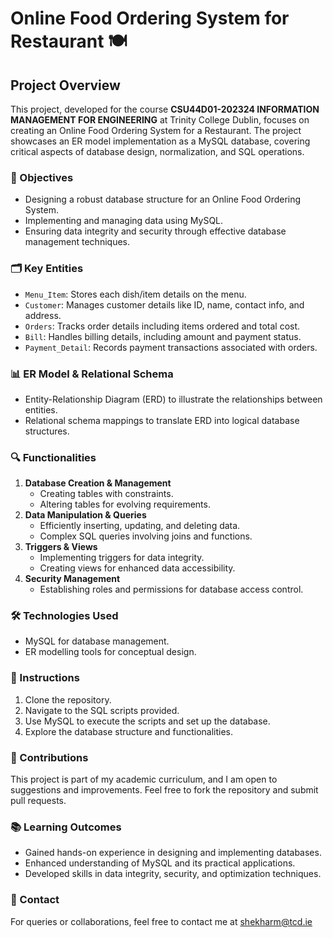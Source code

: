 
# Online Food Ordering System for Restaurant 🍽️

## Project Overview
This project, developed for the course **CSU44D01-202324 INFORMATION MANAGEMENT FOR ENGINEERING** at Trinity College Dublin, focuses on creating an Online Food Ordering System for a Restaurant. The project showcases an ER model implementation as a MySQL database, covering critical aspects of database design, normalization, and SQL operations.

### 🎯 Objectives
- Designing a robust database structure for an Online Food Ordering System.
- Implementing and managing data using MySQL.
- Ensuring data integrity and security through effective database management techniques.

### 🗂️ Key Entities
- `Menu_Item`: Stores each dish/item details on the menu.
- `Customer`: Manages customer details like ID, name, contact info, and address.
- `Orders`: Tracks order details including items ordered and total cost.
- `Bill`: Handles billing details, including amount and payment status.
- `Payment_Detail`: Records payment transactions associated with orders.

### 📊 ER Model & Relational Schema
- Entity-Relationship Diagram (ERD) to illustrate the relationships between entities.
- Relational schema mappings to translate ERD into logical database structures.

### 🔍 Functionalities
1. **Database Creation & Management**
   - Creating tables with constraints.
   - Altering tables for evolving requirements.
2. **Data Manipulation & Queries**
   - Efficiently inserting, updating, and deleting data.
   - Complex SQL queries involving joins and functions.
3. **Triggers & Views**
   - Implementing triggers for data integrity.
   - Creating views for enhanced data accessibility.
4. **Security Management**
   - Establishing roles and permissions for database access control.

### 🛠️ Technologies Used
- MySQL for database management.
- ER modelling tools for conceptual design.

### 📝 Instructions
1. Clone the repository.
2. Navigate to the SQL scripts provided.
3. Use MySQL to execute the scripts and set up the database.
4. Explore the database structure and functionalities.

### 🙌 Contributions
This project is part of my academic curriculum, and I am open to suggestions and improvements. Feel free to fork the repository and submit pull requests.

### 📚 Learning Outcomes
- Gained hands-on experience in designing and implementing databases.
- Enhanced understanding of MySQL and its practical applications.
- Developed skills in data integrity, security, and optimization techniques.

### 📩 Contact
For queries or collaborations, feel free to contact me at [shekharm@tcd.ie](mailto:shekharm@tcd.ie)
